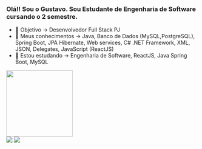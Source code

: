 ### Olá!! Sou o Gustavo. Sou Estudante de Engenharia de Software cursando o 2 semestre.

- 🔭 Objetivo -> Desenvolvedor Full Stack PJ
- 🌱 Meus conhecimentos -> Java, Banco de Dados (MySQL,PostgreSQL), Spring Boot, JPA Hibernate, Web services, C# .NET Framework, XML, JSON, Delegates, JavaScript (ReactJS)
- 🔭 Estou estudando -> Engenharia de Software, ReactJS, Java Spring Boot, MySQL
  
<div align="left">

  <img height="175em" src="https://github-readme-stats.vercel.app/api/top-langs/?username=GustavoLima67&layout=compact&langs_count=7&theme=dark"/>
</div>
 

<div> 
  <a href = "mailto:lgusta333@gmail.com"><img src="https://img.shields.io/badge/-Gmail-%23333?style=for-the-badge&logo=gmail&logoColor=red" target="_blank"></a>
  <a href="https://www.linkedin.com/in/gustavo-lima-de-souza-a154b9224" target="_blank"><img src="https://img.shields.io/badge/-LinkedIn-%230077B5?style=for-the-badge&logo=linkedin&logoColor=white" target="_blank"></a> 
</div>

